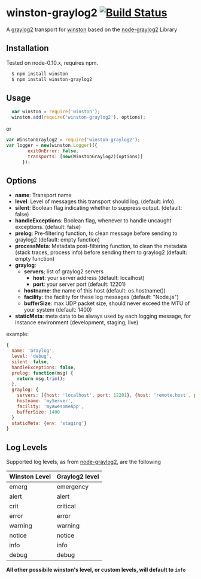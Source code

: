 # winston-graylog2 [![Build Status](https://secure.travis-ci.org/flite/winston-graylog2.png)](http://travis-ci.org/flite/winston-graylog2)

A [graylog2][0] transport for [winston][1] based on the [node-graylog2][2] Library

## Installation

Tested on node-0.10.x, requires npm.

``` sh
  $ npm install winston
  $ npm install winston-graylog2
```

## Usage
```javascript
  var winston = require('winston');
  winston.add(require('winston-graylog2'), options);

```

or

```javascript
var WinstonGraylog2 = require('winston-graylog2');
var logger = new(winston.Logger)({
        exitOnError: false,
        transports: [new(WinstonGraylog2)(options)]
      });
```

## Options

* __name__:  Transport name
* __level__: Level of messages this transport should log. (default: info)
* __silent__: Boolean flag indicating whether to suppress output. (default: false)
* __handleExceptions__: Boolean flag, whenever to handle uncaught exceptions. (default: false)
* __prelog__: Pre-filtering function, to clean message before sending to graylog2 (default: empty function)
* __processMeta__: Metadata post-filtering function, to clean the metadata (stack traces, process info) before sending them to graylog2 (default: empty function)
* __graylog__:
  - __servers__; list of graylog2 servers
    * __host__: your server address (default: localhost)
    * __port__: your server port (default: 12201)
  - __hostname__: the name of this host (default: os.hostname())
  - __facility__: the facility for these log messages (default: "Node.js")
  - __bufferSize__: max UDP packet size, should never exceed the MTU of your system (default: 1400)
* __staticMeta__: meta data to be always used by each logging message, for instance environment (development, staging, live)


example:

```javascript
{
  name: 'Graylog',
  level: 'debug',
  silent: false,
  handleExceptions: false,
  prelog: function(msg) {
    return msg.trim();
  },
  graylog: {
    servers: [{host: 'localhost', port: 12201}, {host: 'remote.host', port: 12201}],
    hostname: 'myServer',
    facility: 'myAwesomeApp',
    bufferSize: 1400
  }
  staticMeta: {env: 'staging'}
}
```

## Log Levels
Supported log levels, as from [node-graylog2][2], are the following

Winston Level | Graylog2 level
---------------|---------------
emerg          | emergency
alert          | alert
crit           | critical
error          | error
warning        | warning
notice         | notice
info           | info
debug          | debug

**All other possibile winston's level, or custom levels, will default to `info`**

[0]: http://www.graylog2.org
[1]: https://github.com/flatiron/winston
[2]: https://github.com/Wizcorp/node-graylog2
